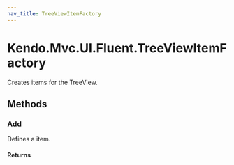 ```yaml
---
nav_title: TreeViewItemFactory
---
```


# Kendo.Mvc.UI.Fluent.TreeViewItemFactory
Creates items for the TreeView.




## Methods


### Add
Defines a item.



#### Returns





